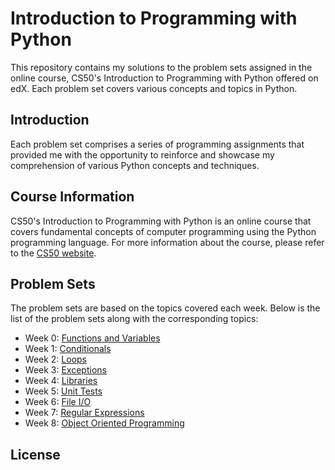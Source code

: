 # Introduction to Programming with Python
This repository contains my solutions to the problem sets assigned in the online course, CS50's Introduction to Programming with Python offered on edX. 
Each problem set covers various concepts and topics in Python. 


## Introduction
Each problem set comprises a series of programming assignments that provided me with the opportunity to reinforce and showcase my comprehension of various Python concepts and techniques.

## Course Information
CS50's Introduction to Programming with Python is an online course that covers fundamental concepts of computer programming using the Python programming language. For more information about the course, please refer to the [CS50 website](https://www.edx.org/learn/python/harvard-university-cs50-s-introduction-to-programming-with-python).

## Problem Sets
The problem sets are based on the topics covered each week. Below is the list of the problem sets along with the corresponding topics:
- Week 0: [Functions and Variables](week0)
- Week 1: [Conditionals](week1)
- Week 2: [Loops](week2)
- Week 3: [Exceptions](week3)
- Week 4: [Libraries](week4)
- Week 5: [Unit Tests](week5)
- Week 6: [File I/O](week6)
- Week 7: [Regular Expressions](week7)
- Week 8: [Object Oriented Programming](week8)

## License


